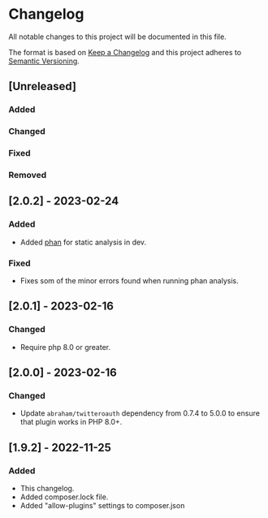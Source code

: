 # Changelog

All notable changes to this project will be documented in this file.

The format is based on [Keep a Changelog](http://keepachangelog.com/en/1.0.0/)
and this project adheres to [Semantic Versioning](http://semver.org/spec/v2.0.0.html).

## [Unreleased]

### Added

### Changed

### Fixed

### Removed

## [2.0.2] - 2023-02-24

### Added
- Added [phan](https://github.com/phan/phan) for static analysis in dev.

### Fixed
- Fixes som of the minor errors found when running phan analysis.

## [2.0.1] - 2023-02-16

### Changed
- Require php 8.0 or greater.

## [2.0.0] - 2023-02-16

### Changed
- Update `abraham/twitteroauth` dependency from 0.7.4 to 5.0.0 to ensure that plugin works in PHP 8.0+.

## [1.9.2] - 2022-11-25

### Added
- This changelog.
- Added composer.lock file.
- Added "allow-plugins" settings to composer.json
